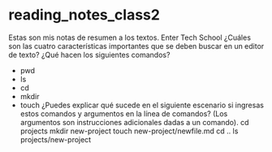 # reading_notes_class2
Estas son mis notas de resumen a los textos. Enter Tech School
¿Cuáles son las cuatro características importantes que se deben buscar en un editor de texto?
¿Qué hacen los siguientes comandos?
  - pwd
  - ls
  - cd
  - mkdir
  - touch
¿Puedes explicar qué sucede en el siguiente escenario si ingresas estos comandos y argumentos en la línea de comandos? (Los argumentos son instrucciones adicionales dadas a un comando).
cd projects
mkdir new-project
touch new-project/newfile.md
cd ..
ls projects/new-project
